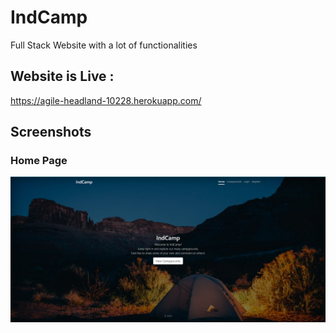# IndCamp
Full Stack Website with a lot of functionalities

## Website is Live : 
https://agile-headland-10228.herokuapp.com/


## Screenshots

### Home Page
<img src="/screenshots/HomePage.jpeg"></img>

